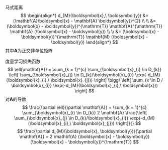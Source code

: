 马式距离
$$
\begin{align*}
    d_{M}(\boldsymbol{x},\ \boldsymbol{y}) &= (\mathbf{A}\boldsymbol{x} - \mathbf{A} \boldsymbol{y})^{2} \\ \\
    &= (\boldsymbol{x} - \boldsymbol{y})^{\mathrm{T}} \mathbf{A}^{\mathrm{T}} \mathbf{A} (\boldsymbol{x} - \boldsymbol{y}) \\ \\
    &= (\boldsymbol{x} - \boldsymbol{y})^{\mathrm{T}} \mathbf{M} (\boldsymbol{x} - \boldsymbol{y})
\end{align*}
$$
其中$\mathbf{A}$为正交非单位矩阵

度量学习损失函数
$$
\ell(\mathbf{A}) = \sum_{k = 1}^{c} \sum_{\boldsymbol{x}_{i} \in D_{k}} \left[ \sum_{\boldsymbol{x}_{j} \in D_{k}/\boldsymbol{x}_{i}} \exp(-d_{M}(\boldsymbol{x}_{i},\ \boldsymbol{x}_{j})) \right] \bigg/ \left[ \sum_{x \in D / \boldsymbol{x}_{i}} \exp(-d_{M}(\boldsymbol{x}_{i},\ \boldsymbol{x})) \right]
$$
对$\mathbf{A}$的导数
$$
\frac{\partial \ell}{\partial \mathbf{A}} = \sum_{k = 1}^{c} \sum_{\boldsymbol{x}_{i} \in D_{k}} 2 \mathbf{A} \frac{\left[ \sum_{\boldsymbol{x}_{j} \in D_{k}/\boldsymbol{x}_{i}} \exp(-d_{M}(\boldsymbol{x}_{i},\ \boldsymbol{x}_{j})) \right]}{}
$$
$$
\frac{\partial d_{M}(\boldsymbol{x}, \boldsymbol{y})}{\partial \mathbf{A}} = 2 \mathbf{A} (\boldsymbol{x} - \boldsymbol{y}) (\boldsymbol{x} - \boldsymbol{y})^{\mathrm{T}}
$$